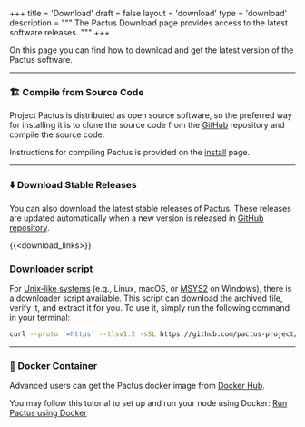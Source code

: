 +++
title = 'Download'
draft = false
layout = 'download'
type = 'download'
description = """
The Pactus Download page provides access to the latest software releases.
"""
+++

On this page you can find how to download and get the latest version of the Pactus software.

---

<h3 id="build">🏗️ Compile from Source Code</h3>

Project Pactus is distributed as open source software,
so the preferred way for installing it is to clone the source code from
the [GitHub](https://github.com/pactus-project/pactus) repository and compile the source code.

Instructions for compiling Pactus is provided on the
[install](https://github.com/pactus-project/pactus/blob/main/docs/install.md) page.

---

<h3 id="binary">⬇️ Download Stable Releases</h3>

You can also download the latest stable releases of Pactus.
These releases are updated automatically when a new version is released in
[GitHub repository](https://github.com/pactus-project/pactus).

{{<download_links>}}

<h3 id="downloader_script">Downloader script</h3>

For [Unix-like systems](https://en.wikipedia.org/wiki/Unix-like)
(e.g., Linux, macOS, or [MSYS2](https://en.wikipedia.org/wiki/Mingw-w64#MSYS2) on Windows),
there is a downloader script available.
This script can download the archived file, verify it, and extract it for you.
To use it, simply run the following command in your terminal:

```sh
curl --proto '=https' --tlsv1.2 -sSL https://github.com/pactus-project/pactus/releases/download/v{{<latest_version>}}/pactus_downloader.sh | sh
```

---

<h3 id="docker">🐳 Docker Container</h3>

Advanced users can get the Pactus docker image from [Docker Hub](https://hub.docker.com/r/pactus/pactus).

You may follow this tutorial to set up and run your node using Docker:
[Run Pactus using Docker](https://docs.pactus.org/get-started/pactus-docker)

